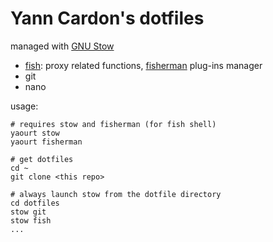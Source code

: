 # Yann Cardon's dotfiles

managed with [GNU Stow](https://www.gnu.org/software/stow)

- [fish](https://fishshell.com): proxy related functions, [fisherman](http://fisherman.sh) plug-ins manager
- git
- nano

usage:
```
# requires stow and fisherman (for fish shell)
yaourt stow
yaourt fisherman

# get dotfiles
cd ~
git clone <this repo>

# always launch stow from the dotfile directory
cd dotfiles
stow git
stow fish
...
```
